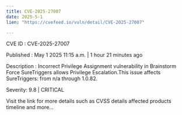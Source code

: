 ```yaml
---
title: CVE-2025-27007
date: 2025-5-1
lien: "https://cvefeed.io/vuln/detail/CVE-2025-27007"

---
```


CVE ID : CVE-2025-27007

Published :  May 1
2025
11:15 a.m. | 1 hour
21 minutes ago

Description : Incorrect Privilege Assignment vulnerability in Brainstorm Force SureTriggers allows Privilege Escalation.This issue affects SureTriggers: from n/a through 1.0.82.

Severity: 9.8 | CRITICAL

Visit the link for more details
such as CVSS details
affected products
timeline
and more...
